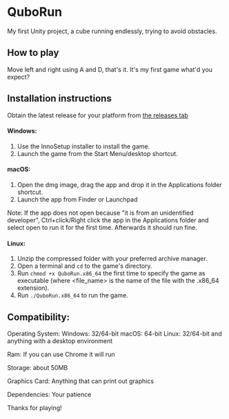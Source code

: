 # QuboRun
My first Unity project, a cube running endlessly, trying to avoid obstacles.

## How to play
Move left and right using A and D, that's it. 
It's my first game what'd you expect?

## Installation instructions

Obtain the latest release for your platform from [the releases tab](https://github.com/Devnol/QuboRun/releases)

#### Windows:
   1. Use the InnoSetup installer to install the game.
   1. Launch the game from the Start Menu/desktop shortcut.

#### macOS:

   1. Open the dmg image, drag the app and drop it in the Applications folder shortcut.
   1. Launch the app from Finder or Launchpad
   
Note: If the app does not open because "it is from an unidentified developer", Ctrl+click/Right click the app in the Applications folder and select open to run it for the first time. Afterwards it should run fine.

#### Linux:
   1. Unzip the compressed folder with your preferred archive manager.
   1. Open a terminal and `cd` to the game's directory.
   1. Run `chmod +x QuboRun.x86_64` the first time to specify the game as executable (where <file_name> is the name of the file with the .x86_64 extension).
   1. Run `./QuboRun.x86_64` to run the game.

## Compatibility:

  Operating System:
    Windows: 32/64-bit
    macOS: 64-bit
    Linux: 32/64-bit and anything with a desktop environment
  
  Ram: If you can use Chrome it will run

  Storage: about 50MB

  Graphics Card: Anything that can print out graphics

  Dependencies: Your patience

Thanks for playing!
